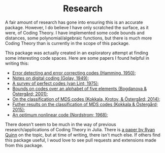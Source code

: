 <h1 align="center">Research</h1>

A fair amount of research has gone into ensuring this is an accurate package.  However, I do believe I have only scratched the surface, as it were, of Coding Theory.  I have implemented some code bounds and distances, some polynomial/algebraic functions, but there is much more Coding Theory than is currently in the scope of this package.

This package was actually created in an exploratory attempt at finding some interesting code spaces.  Here are some papers I found helpful in writing this:
  - [Error detecting and error correcting codes (Hamming, 1950)](https://calhoun.nps.edu/bitstream/handle/10945/46756/Hamming_1982.pdf;jsessionid=027619D193DDF740A8CF4DAADBC9CF39?sequence=1);
  - [Notes on digital coding (Golay, 1949)](https://www.lama.univ-savoie.fr/pagesmembres/hyvernat/Enseignement/1718/info607/TP-Golay/golay_paper.pdf);
  - [A survey of perfect codes (van Lint; 1975)](https://projecteuclid.org/download/pdf_1/euclid.rmjm/1250130635);
  - [Bounds on codes over an alphabet of five elements (Bogdanova & Östergård; 2001)](https://www.sciencedirect.com/science/article/pii/S0012365X00003836/pdf?md5=c0332c8c63996d1447bdef11a87af7dc&pid=1-s2.0-S0012365X00003836-main.pdf&_valck=1);
  - [On the classification of MDS codes (Kokkala, Krotov, & Östergård; 2014)](https://ieeexplore.ieee.org/iel7/18/7331248/07294677.pdf);
  - [Futher results on the classification of MDS codes (Kokkala & Östergård; 2015)](https://www.aimsciences.org/article/exportPdf?id=6c9701df-4372-46cf-acac-5ef9efdf4244);
  - [An optimum nonlinear code (Nordstrom; 1968)](http://www.sciencedirect.com/science/article/pii/S0019995867908352/pdf?md5=b217d91216e8b2ddaa761dbed6107563&pid=1-s2.0-S0019995867908352-main.pdf);

There doesn't seem to be much in the way of previous research/applications of Coding Theory in Julia.  There is [a paper by Ryan Quinn](https://dspace.sunyconnect.suny.edu/bitstream/handle/1951/70206/R%20Quinn%20MS%20Project%20document%2020180507.pdf?sequence=1&isAllowed=y) on the topic, but at time of writing, there isn't much else.  If others find this package useful, I woud love to see pull requests and extensions made from this package.